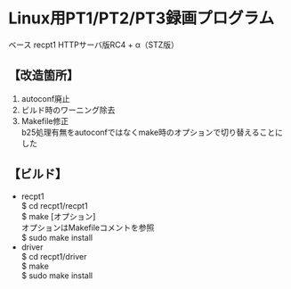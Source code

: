 # Linux用PT1/PT2/PT3録画プログラム

ベース recpt1 HTTPサーバ版RC4 + α（STZ版）

## 【改造箇所】
1. autoconf廃止
2. ビルド時のワーニング除去
3. Makefile修正  
   b25処理有無をautoconfではなくmake時のオプションで切り替えることにした

## 【ビルド】
- recpt1  
  $ cd recpt1/recpt1  
  $ make [オプション]  
  オプションはMakefileコメントを参照  
  $ sudo make install
- driver  
  $ cd recpt1/driver  
  $ make  
  $ sudo make install



  

